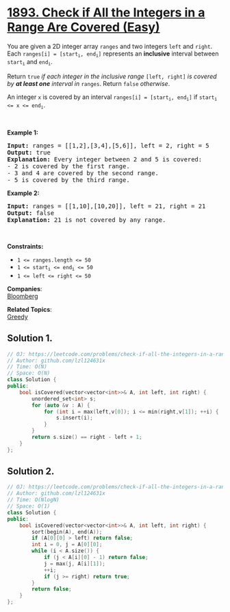 # [1893. Check if All the Integers in a Range Are Covered (Easy)](https://leetcode.com/problems/check-if-all-the-integers-in-a-range-are-covered/)

<p>You are given a 2D integer array <code>ranges</code> and two integers <code>left</code> and <code>right</code>. Each <code>ranges[i] = [start<sub>i</sub>, end<sub>i</sub>]</code> represents an <strong>inclusive</strong> interval between <code>start<sub>i</sub></code> and <code>end<sub>i</sub></code>.</p>

<p>Return <code>true</code> <em>if each integer in the inclusive range</em> <code>[left, right]</code> <em>is covered by <strong>at least one</strong> interval in</em> <code>ranges</code>. Return <code>false</code> <em>otherwise</em>.</p>

<p>An integer <code>x</code> is covered by an interval <code>ranges[i] = [start<sub>i</sub>, end<sub>i</sub>]</code> if <code>start<sub>i</sub> &lt;= x &lt;= end<sub>i</sub></code>.</p>

<p>&nbsp;</p>
<p><strong>Example 1:</strong></p>

<pre><strong>Input:</strong> ranges = [[1,2],[3,4],[5,6]], left = 2, right = 5
<strong>Output:</strong> true
<strong>Explanation:</strong> Every integer between 2 and 5 is covered:
- 2 is covered by the first range.
- 3 and 4 are covered by the second range.
- 5 is covered by the third range.
</pre>

<p><strong>Example 2:</strong></p>

<pre><strong>Input:</strong> ranges = [[1,10],[10,20]], left = 21, right = 21
<strong>Output:</strong> false
<strong>Explanation:</strong> 21 is not covered by any range.
</pre>

<p>&nbsp;</p>
<p><strong>Constraints:</strong></p>

<ul>
	<li><code>1 &lt;= ranges.length &lt;= 50</code></li>
	<li><code>1 &lt;= start<sub>i</sub> &lt;= end<sub>i</sub> &lt;= 50</code></li>
	<li><code>1 &lt;= left &lt;= right &lt;= 50</code></li>
</ul>


**Companies**:  
[Bloomberg](https://leetcode.com/company/bloomberg)

**Related Topics**:  
[Greedy](https://leetcode.com/tag/greedy/)

## Solution 1.

```cpp
// OJ: https://leetcode.com/problems/check-if-all-the-integers-in-a-range-are-covered/
// Author: github.com/lzl124631x
// Time: O(N)
// Space: O(N)
class Solution {
public:
    bool isCovered(vector<vector<int>>& A, int left, int right) {
        unordered_set<int> s;
        for (auto &v : A) {
            for (int i = max(left,v[0]); i <= min(right,v[1]); ++i) {
                s.insert(i);
            }
        }
        return s.size() == right - left + 1;
    }
};
```

## Solution 2.

```cpp
// OJ: https://leetcode.com/problems/check-if-all-the-integers-in-a-range-are-covered/
// Author: github.com/lzl124631x
// Time: O(NlogN)
// Space: O(1)
class Solution {
public:
    bool isCovered(vector<vector<int>>& A, int left, int right) {
        sort(begin(A), end(A));
        if (A[0][0] > left) return false;
        int i = 0, j = A[0][0];
        while (i < A.size()) {
            if (j < A[i][0] - 1) return false;
            j = max(j, A[i][1]);
            ++i;
            if (j >= right) return true;
        }
        return false;
    }
};
```